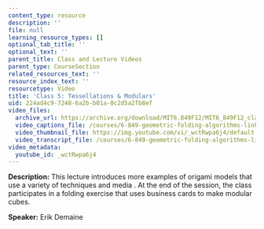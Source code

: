 ```yaml
---
content_type: resource
description: ''
file: null
learning_resource_types: []
optional_tab_title: ''
optional_text: ''
parent_title: Class and Lecture Videos
parent_type: CourseSection
related_resources_text: ''
resource_index_text: ''
resourcetype: Video
title: 'Class 5: Tessellations & Modulars'
uid: 224ad4c9-7248-6a2b-b01a-0c2d5a2fb8ef
video_files:
  archive_url: https://archive.org/download/MIT6.849F12/MIT6_849F12_class05_300k.mp4
  video_captions_file: /courses/6-849-geometric-folding-algorithms-linkages-origami-polyhedra-fall-2012/d159a369f34d5c6db7c7ea68cd3f1294_wctRwpa6j4.vtt
  video_thumbnail_file: https://img.youtube.com/vi/_wctRwpa6j4/default.jpg
  video_transcript_file: /courses/6-849-geometric-folding-algorithms-linkages-origami-polyhedra-fall-2012/482be6a3ad735c76185457520df987b9_wctRwpa6j4.pdf
video_metadata:
  youtube_id: _wctRwpa6j4
---
```


**Description:** This lecture introduces more examples of origami models that use a variety of techniques and media . At the end of the session, the class participates in a folding exercise that uses business cards to make modular cubes.

**Speaker:** Erik Demaine